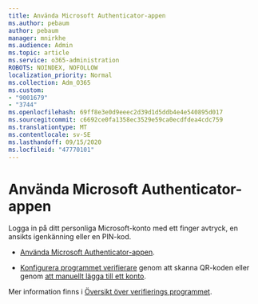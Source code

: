 ```yaml
---
title: Använda Microsoft Authenticator-appen
ms.author: pebaum
author: pebaum
manager: mnirkhe
ms.audience: Admin
ms.topic: article
ms.service: o365-administration
ROBOTS: NOINDEX, NOFOLLOW
localization_priority: Normal
ms.collection: Adm_O365
ms.custom:
- "9001679"
- "3744"
ms.openlocfilehash: 69ff8e3e0d9eeec2d39d1d5ddb4e4e540895d017
ms.sourcegitcommit: c6692ce0fa1358ec3529e59ca0ecdfdea4cdc759
ms.translationtype: MT
ms.contentlocale: sv-SE
ms.lasthandoff: 09/15/2020
ms.locfileid: "47770101"
---
```

# <a name="using-the-microsoft-authenticator-app"></a>Använda Microsoft Authenticator-appen

Logga in på ditt personliga Microsoft-konto med ett finger avtryck, en ansikts igenkänning eller en PIN-kod.

- [Använda Microsoft Authenticator-appen](https://support.microsoft.com/help/4026727/microsoft-account-how-to-use-the-microsoft-authenticator-app). 

- [Konfigurera programmet verifierare](https://docs.microsoft.com/azure/active-directory/user-help/security-info-setup-auth-app) genom att skanna QR-koden eller genom [att manuellt lägga till ett konto](https://docs.microsoft.com/azure/active-directory/user-help/user-help-auth-app-add-account-manual).  

Mer information finns i [Översikt över verifierings programmet](https://docs.microsoft.com/azure/active-directory/user-help/user-help-auth-app-overview).
